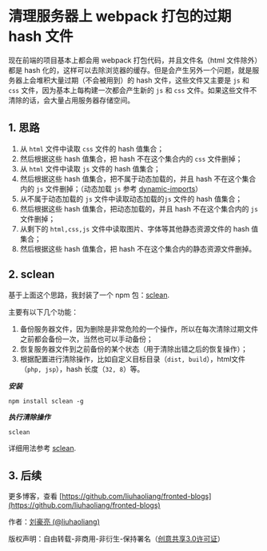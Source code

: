 # 清理服务器上 webpack 打包的过期 hash 文件

现在前端的项目基本上都会用 webpack 打包代码，并且文件名（html 文件除外）都是 hash 化的，这样可以去除浏览器的缓存。但是会产生另外一个问题，就是服务器上会堆积大量过期（不会被用到）的 hash 文件，这些文件又主要是 `js` 和 `css` 文件，因为基本上每构建一次都会产生新的 `js` 和 `css` 文件。如果这些文件不清除的话，会大量占用服务器存储空间。

## 1. 思路

1. 从 `html` 文件中读取 `css` 文件的 hash 值集合；
2. 然后根据这些 hash 值集合，把 hash 不在这个集合内的 `css` 文件删掉；
3. 从 `html` 文件中读取 `js` 文件的 hash 值集合；
4. 然后根据这些 hash 值集合，把不属于动态加载的，并且 hash 不在这个集合内的 `js` 文件删掉；（动态加载 `js` 参考 [dynamic-imports](https://webpack.js.org/guides/code-splitting/#dynamic-imports)） 
5. 从不属于动态加载的 `js` 文件中读取动态加载的`js` 文件的 hash 值集合；
6. 然后根据这些 hash 值集合，把动态加载的，并且 hash 不在这个集合内的 `js` 文件删掉；
7. 从剩下的 `html,css,js` 文件中读取图片、字体等其他静态资源文件的 hash 值集合；
8. 然后根据这些 hash 值集合，把 hash 不在这个集合内的静态资源文件删掉。

## 2. sclean

基于上面这个思路，我封装了一个 npm 包：[sclean](https://github.com/liuhaoliang/sclean).

主要有以下几个功能：

1. 备份服务器文件，因为删除是非常危险的一个操作，所以在每次清除过期文件之前都会备份一次，当然也可以手动备份；
2. 恢复服务器文件到之前备份的某个状态（用于清除出错之后的恢复操作）；
3. 根据配置进行清除操作，比如自定义目标目录（`dist, build`），html文件（`php, jsp`），hash 长度（`32, 8`）等。

***安装***

```
npm install sclean -g
```

***执行清除操作***

```
sclean
```

详细用法参考 [sclean](https://github.com/liuhaoliang/sclean).

## 3. 后续

更多博客，查看 [https://github.com/liuhaoliang/fronted-blogs](https://github.com/liuhaoliang/fronted-blogs)

作者：[刘豪亮 (@liuhaoliang)](https://github.com/liuhaoliang)

版权声明：自由转载-非商用-非衍生-保持署名（[创意共享3.0许可证](https://creativecommons.org/licenses/by-nc-nd/3.0/deed.zh)）
